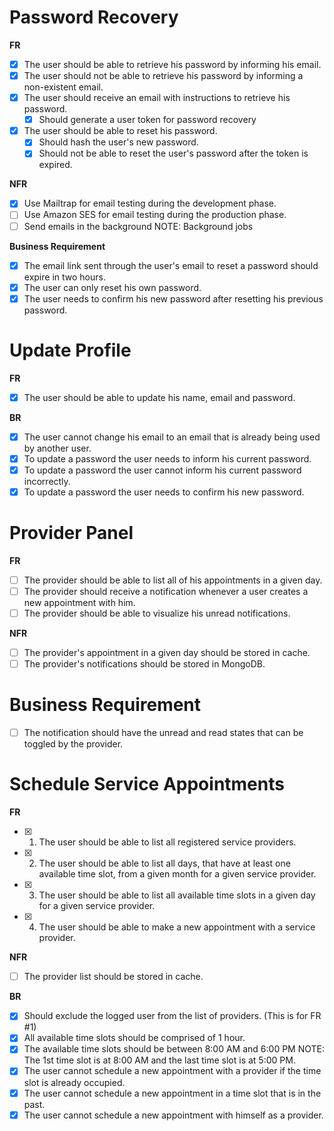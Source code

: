   # Password Recovery

  **FR**

  - [x] The user should be able to retrieve his password by informing his email.
  - [x] The user should not be able to retrieve his password by informing a non-existent email.
  - [x] The user should receive an email with instructions to retrieve his password.
    - [x] Should generate a user token for password recovery
  - [x] The user should be able to reset his password.
    - [x] Should hash the user's new password.
    - [x] Should not be able to reset the user's password after the token is expired.

  **NFR**

  - [x] Use Mailtrap for email testing during the development phase.
  - [ ] Use Amazon SES for email testing during the production phase.
  - [ ] Send emails in the background
  NOTE: Background jobs

  **Business Requirement**

  - [x] The email link sent through the user's email to reset a password should expire in two hours.
  - [x] The user can only reset his own password.
  - [x] The user needs to confirm his new password after resetting his previous password.

  # Update Profile

  **FR**
  - [x] The user should be able to update his name, email and password.

  **BR**

  - [x] The user cannot change his email to an email that is already being used by another user.
  - [x] To update a password the user needs to inform his current password.
  - [x] To update a password the user cannot inform his current password incorrectly.
  - [x] To update a password the user needs to confirm his new password.

  # Provider Panel

  **FR**

  - [ ] The provider should be able to list all of his appointments in a given day.
  - [ ] The provider should receive a notification whenever a user creates a new appointment with him.
  - [ ] The provider should be able to visualize his unread notifications.

  **NFR**

  - [ ] The provider's appointment in a given day should be stored in cache.
  - [ ] The provider's notifications should be stored in MongoDB.

  # Business Requirement

  - [ ] The notification should have the unread and read states that can be toggled by the provider.

  # Schedule Service Appointments

  **FR**

  - [x] 1. The user should be able to list all registered service providers.
  - [x] 2. The user should be able to list all days, that have at least one available time slot, from a given month for a given service provider.
  - [x] 3. The user should be able to list all available time slots in a given day for a given service provider.
  - [x] 4. The user should be able to make a new appointment with a service provider.

  **NFR**

  - [ ] The provider list should be stored in cache.

  **BR**

  - [x] Should exclude the logged user from the list of providers. (This is for FR #1)
  - [x] All available time slots should be comprised of 1 hour.
  - [x] The available time slots should be between 8:00 AM and 6:00 PM
  NOTE: The 1st time slot is at 8:00 AM and the last time slot is at 5:00 PM.
  - [x] The user cannot schedule a new appointment with a provider if the time slot is already occupied.
  - [x] The user cannot schedule a new appointment in a time slot that is in the past.
  - [x] The user cannot schedule a new appointment with himself as a provider.
